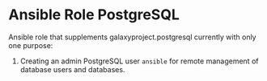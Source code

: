 
# Ansible Role PostgreSQL

Ansible role that supplements galaxyproject.postgresql currently with only one purpose:

1. Creating an admin PostgreSQL user `ansible` for remote management of database users and databases.
